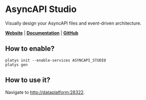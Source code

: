# AsyncAPI Studio

Visually design your AsyncAPI files and event-driven architecture. 

**[Website](https://www.asyncapi.com/)** | **[Documentation](https://www.asyncapi.com/docs/guides/validate)** | **[GitHub](https://github.com/asyncapi/studio)**

## How to enable?

```
platys init --enable-services ASYNCAPI_STUDIO
platys gen
```

## How to use it?

Navigate to <http://dataplatform:28322>.